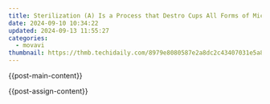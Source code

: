 ```yaml
---
title: Sterilization (A) Is a Process that Destro Cups All Forms of Microbial Life, Including Spores, and Is Usually Carried Out Using Heat, Chemicals, Irradiation, High Pressure, or Filtration. It Is Often Used in Medical Settings to Sterilize Surgical Instruments and Other Items Required to Be Completely Free From Any Living Organisms.
date: 2024-09-10 10:34:22
updated: 2024-09-13 11:55:27
categories:
  - movavi
thumbnail: https://thmb.techidaily.com/8979e8080587e2a8dc2c43407031e5a8747618e7ac4eca2f3b40cffb1bdf15c9.jpg
---
```


{{post-main-content}}

<ins class="adsbygoogle"
     style="display:block"
     data-ad-format="autorelaxed"
     data-ad-client="ca-pub-7571918770474297"
     data-ad-slot="1223367746"></ins>

{{post-assign-content}}

<ins class="adsbygoogle"
     style="display:block"
     data-ad-client="ca-pub-7571918770474297"
     data-ad-slot="8358498916"
     data-ad-format="auto"
     data-full-width-responsive="true"></ins>
